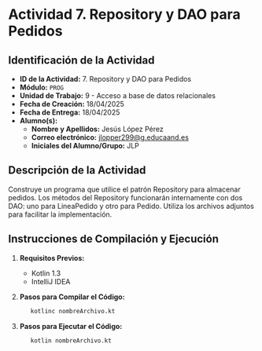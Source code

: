 # Actividad 7. Repository y DAO para Pedidos

## Identificación de la Actividad

- **ID de la Actividad:** 7. Repository y DAO para Pedidos
- **Módulo:** `PROG`
- **Unidad de Trabajo:** 9 - Acceso a base de datos relacionales
- **Fecha de Creación:** 18/04/2025
- **Fecha de Entrega:** 18/04/2025
- **Alumno(s):**
    - **Nombre y Apellidos:** Jesús López Pérez
    - **Correo electrónico:** jlopper299@g.educaand.es
    - **Iniciales del Alumno/Grupo:** JLP

## Descripción de la Actividad

Construye un programa que utilice el patrón Repository para almacenar pedidos. Los métodos del Repository funcionarán internamente con dos DAO: uno para LineaPedido y otro para Pedido. Utiliza los archivos adjuntos para facilitar la implementación.
## Instrucciones de Compilación y Ejecución

1. **Requisitos Previos:**

    - Kotlin 1.3
    - IntelliJ IDEA
2. **Pasos para Compilar el Código:**

   ```bash
      kotlinc nombreArchivo.kt 
   ```
3. **Pasos para Ejecutar el Código:**

   ```bash
      kotlin nombreArchivo.kt
   ```
